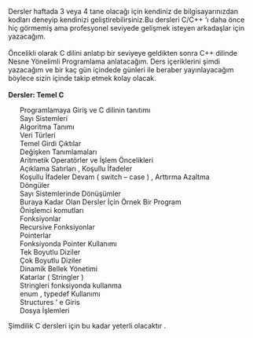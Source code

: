 Dersler haftada 3 veya 4 tane olacağı için kendiniz de bilgisayarınızdan kodları deneyip kendinizi geliştirebilirsiniz.Bu dersleri C/C++ ‘ı daha önce hiç görmemiş ama profesyonel seviyede gelişmek isteyen arkadaşlar için yazacağım.
<br />
<br />
Öncelikli olarak C dilini anlatıp bir seviyeye geldikten sonra C++ dilinde Nesne Yönelimli Programlama anlatacağım.
Ders içeriklerini şimdi yazacağım ve bir kaç gün içindede günleri ile beraber yayınlayacağım böylece sizin içinde takip etmek kolay olacak.
<br />
<br />
<strong> Dersler: Temel C</strong><br />
<ul>
Programlamaya Giriş ve C dilinin tanıtımı<br />
Sayı Sistemleri<br />
Algoritma Tanımı<br />
Veri Türleri<br />
Temel Girdi Çıktılar<br />
Değişken Tanımlamaları<br />
Aritmetik Operatörler ve İşlem Öncelikleri<br />
Açıklama Satırları , Koşullu İfadeler<br />
Koşullu İfadeler Devam ( switch – case ) , Arttırma Azaltma<br />
Döngüler<br />
Sayı Sistemlerinde Dönüşümler<br />
Buraya Kadar Olan Dersler İçin Örnek Bir Program<br />
Önişlemci komutları<br />
Fonksiyonlar<br />
Recursive Fonksiyonlar<br />
Pointerlar<br />
Fonksiyonda Pointer Kullanımı<br />
Tek Boyutlu Diziler<br />
Çok Boyutlu Diziler<br />
Dinamik Bellek Yönetimi<br />
Katarlar ( Stringler )<br />
Stringleri fonksiyonda kullanma<br />
enum , typedef Kullanımı<br />
Structures ‘ e Giris<br />
Dosya İşlemleri<br />
</ul>
Şimdilik C dersleri için bu kadar yeterli olacaktır .<br />
